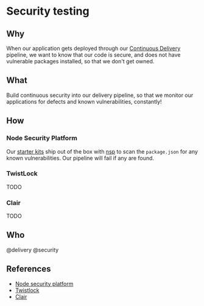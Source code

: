 # Security testing

## Why

When our application gets deployed through our [Continuous Delivery](../delivery/continuous-delivery.md) pipeline, we want to know that our code is secure, and does not have vulnerable packages installed, so that we don't get owned.

## What

Build continuous security into our delivery pipeline, so that we monitor our applications for defects and known vulnerabilities, constantly!

## How

### Node Security Platform

Our [starter kits](../development/starter-kits.md) ship out of the box with [nsp](https://nodesecurity.io/) to scan the `package.json` for any known vulnerabilities. Our pipeline will fail if any are found.

### TwistLock

TODO

### Clair

TODO

## Who

@delivery @security

## References

- [Node security platform](https://nodesecurity.io/)
- [Twistlock](https://www.twistlock.com)
- [Clair](https://coreos.com/clair/docs/latest/)